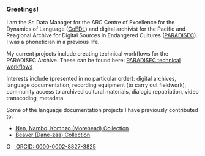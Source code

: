 ### Greetings!

I am the Sr. Data Manager for the ARC Centre of Excellence for the Dynamics of Language ([CoEDL](https://www.dynamicsoflanguage.edu.au/)) and digital archivist for the Pacific and Reagional Archive for Digital Sources in Endangered Cultures ([PARADISEC](https://www.paradisec.org.au/)). I was a phonetician in a previous life. 

My current projects include creating technical workflows for the PARADISEC Archive. These can be found here: [PARADISEC technical workflows](https://paradisec-archive.github.io/PARADISEC_workflows/)

Interests include (presented in no particular order): digital archives, language documentation, recording equipment (to carry out fieldwork), community access to archived cultural materials, dialogic repatriation, video transcoding, metadata

Some of the language documentation projects I have previously contributed to:

* [Nen, Nambo, Komnzo (Morehead) Collection](https://hdl.handle.net/1839/00-0000-0000-0017-89A2-B) <br>
* [Beaver (Dane-zaa) Collection](https://hdl.handle.net/1839/2f89ddbf-9a60-487c-8089-8c206848c98d)

<div itemscope itemtype="https://schema.org/Person"><a itemprop="sameAs" content="https://orcid.org/0000-0002-8827-3825" href="https://orcid.org/0000-0002-8827-3825" target="orcid.widget" rel="me noopener noreferrer" style="vertical-align:top;"><img src="https://orcid.org/sites/default/files/images/orcid_16x16.png" style="width:1em;margin-right:.5em;" alt="ORCID iD icon"> ORCID: 0000-0002-8827-3825</a></div>



<!--
**juliamiller/juliamiller** is a ✨ _special_ ✨ repository because its `README.md` (this file) appears on your GitHub profile.
Here are some ideas to get you started:
- 🔭 I’m currently working on ...
- 🌱 I’m currently learning ...
- 👯 I’m looking to collaborate on ...
- 🤔 I’m looking for help with ...
- 💬 Ask me about ...
- 📫 How to reach me: ...
- 😄 Pronouns: ...
- ⚡ Fun fact: ...
-->
